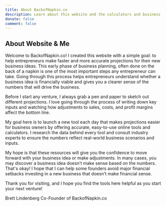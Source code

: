 ```yaml
---
title: About BackofNapkin.co
description: Learn about this website and the calculators and business projection tools I'm building. 
donate: false
comment: false
---
```


## About Website & Me 

Welcome to BackofNapkin.co! I created this website with a simple goal: to help entrepreneurs make faster and more accurate projections for their new business ideas. This early phase of business planning, often done on the back of a napkin is one of the most important steps any entrepreneur can take. Going through this process helps entrepreneurs understand whether a business idea is financially viable and gives you a clearer sense of the numbers that will drive the business.

Before I start any venture, I always grab a pen and paper to sketch out different projections. I love going through the process of writing down key inputs and watching how adjustments to sales, costs, and profit margins affect the bottom line.

My goal here is to launch a new tool each day that makes projections easier for business owners by offering accurate, easy-to-use online tools and calculators. I research the data behind every tool and consult industry experts to ensure the numbers reflect real-world business scenarios and inputs.

My hope is that these resources will give you the confidence to move forward with your business idea or make adjustments. In many cases, you may discover a business idea doesn’t make sense based on the numbers. That's okay! I hope that I can help some founders avoid major financial setbacks investing in a new business that doesn’t make financial sense.

Thank you for visiting, and I hope you find the tools here helpful as you start your next venture!

Brett Lindenberg
Co-Founder of BackofNapkin.co
